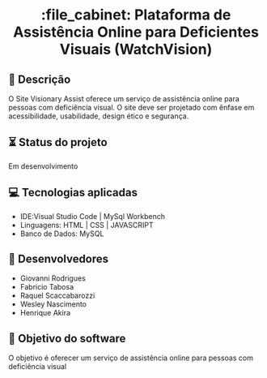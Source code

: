 
<h1 align="center">:file_cabinet: Plataforma de Assistência Online para Deficientes Visuais (WatchVision)</h1>

## :memo: Descrição
O Site Visionary Assist oferece um serviço de assistência online para pessoas com deficiência visual. O site deve ser projetado com ênfase em acessibilidade, usabilidade, design ético e segurança.

## :hourglass_flowing_sand: Status do projeto
Em desenvolvimento

## :computer: Tecnologias aplicadas
- IDE:Visual Studio Code | MySql Workbench
- Linguagens: HTML | CSS | JAVASCRIPT
- Banco de Dados: MySQL

## :busts_in_silhouette: Desenvolvedores
- Giovanni Rodrigues
- Fabricio Tabosa
- Raquel Scaccabarozzi
- Wesley Nascimento
- Henrique Akira

## :dart: Objetivo do software
O objetivo é oferecer um serviço de assistência online para pessoas com deficiência visual
